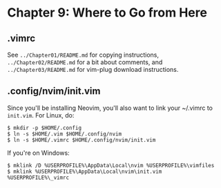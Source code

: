 # Chapter 9: Where to Go from Here

## .vimrc

See `../Chapter01/README.md` for copying instructions, `../Chapter02/README.md`
for a bit about comments, and `../Chapter03/README.md` for vim-plug download
instructions.

## .config/nvim/init.vim

Since you'll be installing Neovim, you'll also want to link your ~/.vimrc to `init.vim`. For Linux, do:

    $ mkdir -p $HOME/.config
    $ ln -s $HOME/.vim $HOME/.config/nvim
    $ ln -s $HOME/.vimrc $HOME/.config/nvim/init.vim

If you're on Windows:

    $ mklink /D %USERPROFILE%\AppData\Local\nvim %USERPROFILE%\vimfiles
    $ mklink %USERPROFILE%\AppData\Local\nvim\init.vim %USERPROFILE%\_vimrc
